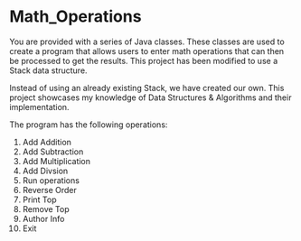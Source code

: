 # Math_Operations

You are provided with a series of Java classes. These classes are used to create a program that allows users to enter math operations that can then be processed to get the results. This project has been modified to use a Stack data structure. 

Instead of using an already existing Stack, we have created our own. 
This project showcases my knowledge of Data Structures & Algorithms and their implementation.

The program has the following operations:
1) Add Addition
2) Add Subtraction
3) Add Multiplication
4) Add Divsion
5) Run operations
6) Reverse Order
7) Print Top
8) Remove Top
9) Author Info
0) Exit

